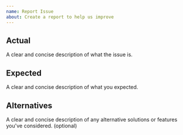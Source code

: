```yaml
---
name: Report Issue
about: Create a report to help us improve
---
```


Actual
------

A clear and concise description of what the issue is.



Expected
--------

A clear and concise description of what you expected.



Alternatives
------------

A clear and concise description of any alternative solutions or features you've considered.
(optional)
